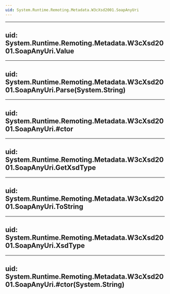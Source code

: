 ```yaml
---
uid: System.Runtime.Remoting.Metadata.W3cXsd2001.SoapAnyUri
---
```


---
uid: System.Runtime.Remoting.Metadata.W3cXsd2001.SoapAnyUri.Value
---

---
uid: System.Runtime.Remoting.Metadata.W3cXsd2001.SoapAnyUri.Parse(System.String)
---

---
uid: System.Runtime.Remoting.Metadata.W3cXsd2001.SoapAnyUri.#ctor
---

---
uid: System.Runtime.Remoting.Metadata.W3cXsd2001.SoapAnyUri.GetXsdType
---

---
uid: System.Runtime.Remoting.Metadata.W3cXsd2001.SoapAnyUri.ToString
---

---
uid: System.Runtime.Remoting.Metadata.W3cXsd2001.SoapAnyUri.XsdType
---

---
uid: System.Runtime.Remoting.Metadata.W3cXsd2001.SoapAnyUri.#ctor(System.String)
---
